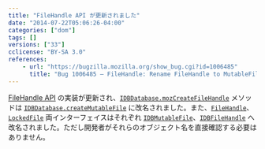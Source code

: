 ```yaml
---
title: "FileHandle API が更新されました"
date: "2014-07-22T05:06:26-04:00"
categories: ["dom"]
tags: []
versions: ["33"]
cclicense: "BY-SA 3.0"
references:
    - url: "https://bugzilla.mozilla.org/show_bug.cgi?id=1006485"
      title: "Bug 1006485 – FileHandle: Rename FileHandle to MutableFile and LockedFile to FileHandle"
---
```

[FileHandle API](https://developer.mozilla.org/ja/docs/Web/API/File_Handle_API) の実装が更新され、[`IDBDatabase.mozCreateFileHandle`](https://developer.mozilla.org/ja/docs/Web/API/IDBDatabase.mozCreateFileHandle) メソッドは [`IDBDatabase.createMutableFile`](https://developer.mozilla.org/ja/docs/Web/API/IDBDatabase.createMutableFile) に改名されました。また、[`FileHandle`](https://developer.mozilla.org/ja/docs/Web/API/FileHandle)、[`LockedFile`](https://developer.mozilla.org/ja/docs/Web/API/LockedFile) 両インターフェイスはそれぞれ [`IDBMutableFile`](https://developer.mozilla.org/ja/docs/Web/API/IDBMutableFile)、[`IDBFileHandle`](https://developer.mozilla.org/ja/docs/Web/API/IDBFileHandle) へ改名されました。ただし開発者がそれらのオブジェクト名を直接確認する必要はありません。
